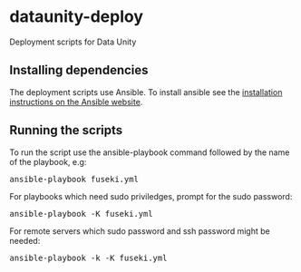 dataunity-deploy
================

Deployment scripts for Data Unity

Installing dependencies
-----------------------

The deployment scripts use Ansible. To install ansible see the <a href="http://docs.ansible.com/intro_installation.html#latest-releases-via-apt-ubuntu" target="_blank">installation instructions on the Ansible website</a>.

Running the scripts
-------------------

To run the script use the ansible-playbook command followed by the name of the playbook, e.g:

<pre>
ansible-playbook fuseki.yml
</pre>

For playbooks which need sudo priviledges, prompt for the sudo password:

<pre>
ansible-playbook -K fuseki.yml
</pre>

For remote servers which sudo password and ssh password might be needed:

<pre>
ansible-playbook -k -K fuseki.yml
</pre>